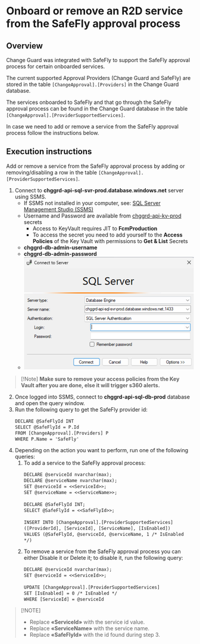 ﻿# Onboard or remove an R2D service from the SafeFly approval process

## Overview

Change Guard was integrated with SafeFly to support the SafeFly approval process for certain onboarded services.

The current supported Approval Providers (Change Guard and SafeFly) are stored in the table `[ChangeApproval].[Providers]` in the Change Guard database.

The services onboarded to SafeFly and that go through the SafeFly approval process can be found in the Change Guard database in the table `[ChangeApproval].[ProviderSupportedServices]`.

In case we need to add or remove a service from the SafeFly approval process follow the instructions below. 

## Execution instructions

Add or remove a service from the SafeFly approval process by adding or removing/disabling a row in the
table `[ChangeApproval].[ProviderSupportedServices]`.

1. Connect to **chggrd-api-sql-svr-prod.database.windows.net** server using SSMS.
    - If SSMS not installed in your computer, see: [SQL Server Management Studio (SSMS)](https://learn.microsoft.com/en-us/sql/ssms/download-sql-server-management-studio-ssms)
    - Username and Password are available
      from [chggrd-api-kv-prod](https://ms.portal.azure.com/#@MSAzureCloud.onmicrosoft.com/resource/subscriptions/8830ba56-a476-4d01-b6ac-d3ee790383dc/resourceGroups/chggrd-api-prod-westus2/providers/Microsoft.KeyVault/vaults/chggrd-api-kv-prod) secrets
        - Access to KeyVault requires JIT to **FcmProduction**
        - To access the secret you need to add yourself to the **Access Policies** of the Key Vault with permissions to **Get & List** Secrets
    - **chggrd-db-admin-username**
    - **chggrd-db-admin-password**
    - ![ssms](media/SSMS_prod_server.png)

> [!Note] **Make sure to remove your access policies from the Key Vault after you are done, else it will trigger s360 alerts.**

2. Once logged into SSMS, connect to **chggrd-api-sql-db-prod** database and open the query window.
3. Run the following query to get the SafeFly provider id:
   ```
   DECLARE @SafeFlyId INT
   SELECT @SafeFlyId = P.Id
   FROM [ChangeApproval].[Providers] P
   WHERE P.Name = 'SafeFly'
   ``` 
4. Depending on the action you want to perform, run one of the following queries:
   1. To add a service to the SafeFly approval process:
      ``` 
      DECLARE @serviceId nvarchar(max);
      DECLARE @serviceName nvarchar(max);
      SET @serviceId = <<ServiceId>>;
      SET @serviceName = <<ServiceName>>;

      DECLARE @SafeFlyId INT;
      SELECT @SafeFlyId = <<SafeFlyId>>;
      
      INSERT INTO [ChangeApproval].[ProviderSupportedServices]
      ([ProviderId], [ServiceId], [ServiceName], [IsEnabled])
      VALUES (@SafeFlyId, @serviceId, @serviceName, 1 /* IsEnabled */)
      ```
   2. To remove a service from the SafeFly approval process you can either Disable it or Delete it; to disable it, run the following query:
      ```
      DECLARE @serviceId nvarchar(max);
      SET @serviceId = <<ServiceId>>;
      
      UPDATE [ChangeApproval].[ProviderSupportedServices]
      SET [IsEnabled] = 0 /* IsEnabled */
      WHERE [ServiceId] = @serviceId
      ```

>    [!NOTE]
>    - Replace **«ServiceId»** with the service id value.
>    - Replace **«ServiceName»** with the service name.
>    - Replace **«SafeFlyId»** with the id found during step 3.
